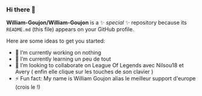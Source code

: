 ### Hi there 👋

**William-Goujon/William-Goujon** is a ✨ _special_ ✨ repository because its `README.md` (this file) appears on your GitHub profile.

Here are some ideas to get you started:

- 🔭 I’m currently working on nothing
- 🌱 I’m currently learning un peu de tout
- 👯 I’m looking to collaborate on League Of Legends avec Nilsou18 et Avery ( enfin elle clique sur les touches de son clavier )
- ⚡ Fun fact: My name is William Goujon alias le meilleur support d'europe (crois le !)

